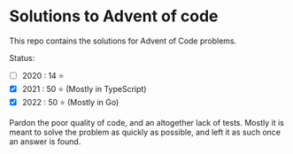 # Solutions to Advent of code

This repo contains the solutions for Advent of Code problems.

Status:
- [ ] 2020 : 14 ⭐
- [x] 2021 : 50 ⭐ (Mostly in TypeScript)
- [x] 2022 : 50 ⭐ (Mostly in Go)

Pardon the poor quality of code, and an altogether lack of tests. Mostly it is meant to solve the problem as quickly as possible, and left it as such once an answer is found.
